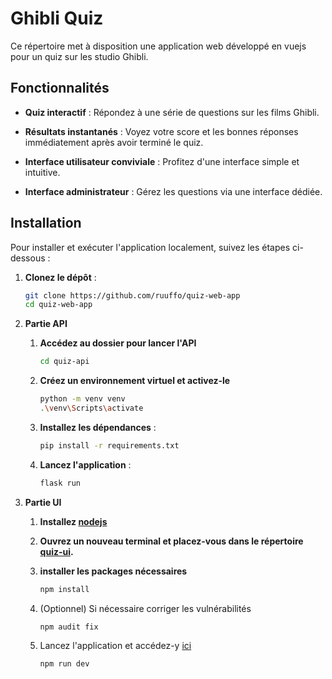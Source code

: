 # Ghibli Quiz

Ce répertoire met à disposition une application web développé en vuejs pour un quiz sur les studio Ghibli.

## Fonctionnalités

- **Quiz interactif** : Répondez à une série de questions sur les films Ghibli.
- **Résultats instantanés** : Voyez votre score et les bonnes réponses immédiatement après avoir terminé le quiz.
- **Interface utilisateur conviviale** : Profitez d'une interface simple et intuitive.

- **Interface administrateur** : Gérez les questions via une interface dédiée.

## Installation

Pour installer et exécuter l'application localement, suivez les étapes ci-dessous :

1. **Clonez le dépôt** :

    ```bash
    git clone https://github.com/ruuffo/quiz-web-app
    cd quiz-web-app
    ```

2. **Partie API**
   1. **Accédez au dossier pour lancer l'API**

        ```bash
        cd quiz-api
        ```

   2. **Créez un environnement virtuel et activez-le**

        ```bash
        python -m venv venv
        .\venv\Scripts\activate
        ```

   3. **Installez les dépendances** :

       ```bash
       pip install -r requirements.txt
       ```

   4. **Lancez l'application** :

       ```bash
       flask run
        ```

3. **Partie UI**
    1. **Installez [nodejs](https://nodejs.org/fr/download/prebuilt-installer)**
    2. **Ouvrez un nouveau terminal et placez-vous dans le répertoire [quiz-ui](./quiz-ui/).**
    3. **installer les packages nécessaires**

        ```bash
        npm install
        ```

    4. (Optionnel) Si nécessaire corriger les vulnérabilités

        ```bash
        npm audit fix
        ```

    5. Lancez l'application et accédez-y [ici](http://localhost:3000)

        ```bash
        npm run dev
        ```
